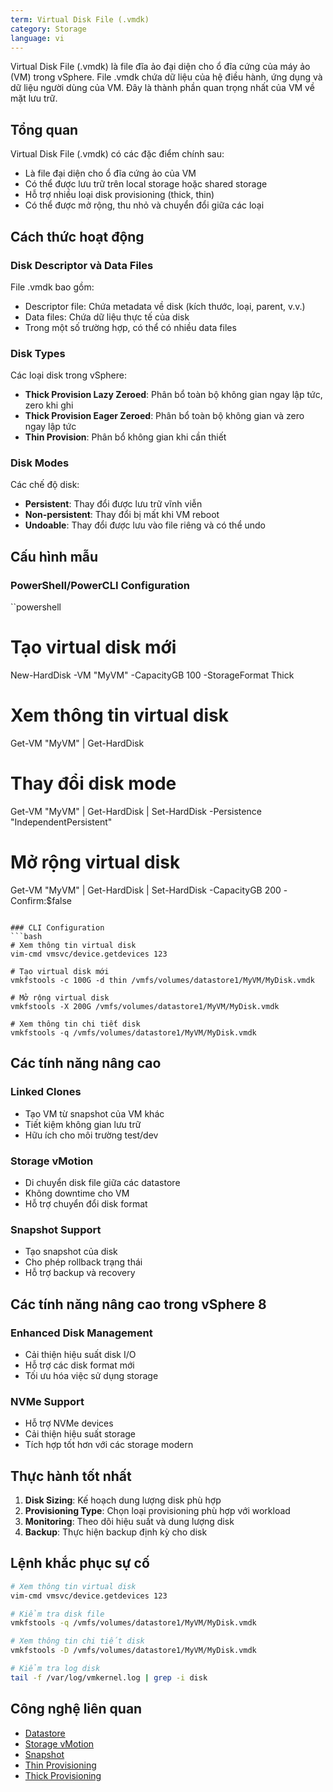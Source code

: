 ```yaml
---
term: Virtual Disk File (.vmdk)
category: Storage
language: vi
---
```


Virtual Disk File (.vmdk) là file đĩa ảo đại diện cho ổ đĩa cứng của máy ảo (VM) trong vSphere. File .vmdk chứa dữ liệu của hệ điều hành, ứng dụng và dữ liệu người dùng của VM. Đây là thành phần quan trọng nhất của VM về mặt lưu trữ.

## Tổng quan

Virtual Disk File (.vmdk) có các đặc điểm chính sau:
- Là file đại diện cho ổ đĩa cứng ảo của VM
- Có thể được lưu trữ trên local storage hoặc shared storage
- Hỗ trợ nhiều loại disk provisioning (thick, thin)
- Có thể được mở rộng, thu nhỏ và chuyển đổi giữa các loại

## Cách thức hoạt động

### Disk Descriptor và Data Files
File .vmdk bao gồm:
- Descriptor file: Chứa metadata về disk (kích thước, loại, parent, v.v.)
- Data files: Chứa dữ liệu thực tế của disk
- Trong một số trường hợp, có thể có nhiều data files

### Disk Types
Các loại disk trong vSphere:
- **Thick Provision Lazy Zeroed**: Phân bổ toàn bộ không gian ngay lập tức, zero khi ghi
- **Thick Provision Eager Zeroed**: Phân bổ toàn bộ không gian và zero ngay lập tức
- **Thin Provision**: Phân bổ không gian khi cần thiết

### Disk Modes
Các chế độ disk:
- **Persistent**: Thay đổi được lưu trữ vĩnh viễn
- **Non-persistent**: Thay đổi bị mất khi VM reboot
- **Undoable**: Thay đổi được lưu vào file riêng và có thể undo

## Cấu hình mẫu

### PowerShell/PowerCLI Configuration
``powershell
# Tạo virtual disk mới
New-HardDisk -VM "MyVM" -CapacityGB 100 -StorageFormat Thick

# Xem thông tin virtual disk
Get-VM "MyVM" | Get-HardDisk

# Thay đổi disk mode
Get-VM "MyVM" | Get-HardDisk | Set-HardDisk -Persistence "IndependentPersistent"

# Mở rộng virtual disk
Get-VM "MyVM" | Get-HardDisk | Set-HardDisk -CapacityGB 200 -Confirm:$false
```

### CLI Configuration
```bash
# Xem thông tin virtual disk
vim-cmd vmsvc/device.getdevices 123

# Tạo virtual disk mới
vmkfstools -c 100G -d thin /vmfs/volumes/datastore1/MyVM/MyDisk.vmdk

# Mở rộng virtual disk
vmkfstools -X 200G /vmfs/volumes/datastore1/MyVM/MyDisk.vmdk

# Xem thông tin chi tiết disk
vmkfstools -q /vmfs/volumes/datastore1/MyVM/MyDisk.vmdk
```

## Các tính năng nâng cao

### Linked Clones
- Tạo VM từ snapshot của VM khác
- Tiết kiệm không gian lưu trữ
- Hữu ích cho môi trường test/dev

### Storage vMotion
- Di chuyển disk file giữa các datastore
- Không downtime cho VM
- Hỗ trợ chuyển đổi disk format

### Snapshot Support
- Tạo snapshot của disk
- Cho phép rollback trạng thái
- Hỗ trợ backup và recovery

## Các tính năng nâng cao trong vSphere 8

### Enhanced Disk Management
- Cải thiện hiệu suất disk I/O
- Hỗ trợ các disk format mới
- Tối ưu hóa việc sử dụng storage

### NVMe Support
- Hỗ trợ NVMe devices
- Cải thiện hiệu suất storage
- Tích hợp tốt hơn với các storage modern

## Thực hành tốt nhất

1. **Disk Sizing**: Kế hoạch dung lượng disk phù hợp
2. **Provisioning Type**: Chọn loại provisioning phù hợp với workload
3. **Monitoring**: Theo dõi hiệu suất và dung lượng disk
4. **Backup**: Thực hiện backup định kỳ cho disk

## Lệnh khắc phục sự cố

```bash
# Xem thông tin virtual disk
vim-cmd vmsvc/device.getdevices 123

# Kiểm tra disk file
vmkfstools -q /vmfs/volumes/datastore1/MyVM/MyDisk.vmdk

# Xem thông tin chi tiết disk
vmkfstools -D /vmfs/volumes/datastore1/MyVM/MyDisk.vmdk

# Kiểm tra log disk
tail -f /var/log/vmkernel.log | grep -i disk
```

## Công nghệ liên quan

- [Datastore](/glossary/term/datastore.md)
- [Storage vMotion](/glossary/term/storage-vmotion.md)
- [Snapshot](/glossary/term/snapshot.md)
- [Thin Provisioning](/glossary/term/thin-provisioning)
- [Thick Provisioning](/glossary/term/thick-provisioning)